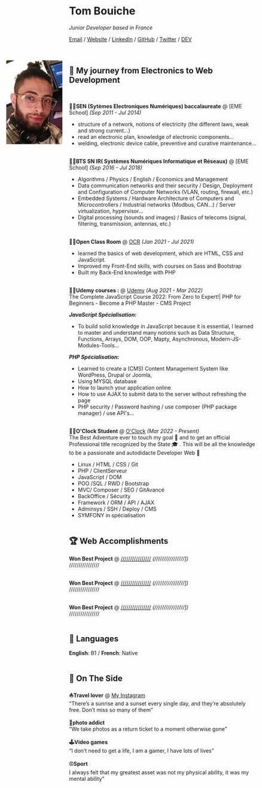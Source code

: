 # Tom Bouiche

_Junior Developer based in France_ <br>

[Email](mailto:tom.bouiche@outlook.fr) / [Website](https://inWorking.com/) / [LinkedIn](https://www.linkedin.com/in/bouiche-tom-8361b8166/) / [GitHub](https://github.com/Tomybch) / [Twitter](https://twitter.com/Tom_Bouiche) / [DEV](https://dev.to/TomyBch/)
<br><br><br>

<img src="1620578997411.jpg" alt="profil img" width="150" style="position:absolute; left:60px;" />

## 🧔 My journey from Electronics to Web Development
<br>

**👨‍🎓SEN (Sytèmes Electroniques Numériques) baccalaureate** @ [EME School] _(Sep 2011 - Jul 2014)_ <br>
  - structure of a network, notions of electricity (the different laws, weak and strong current...)
  - read an electronic plan, knowledge of electronic components...
  - welding, electronic device cable, preventive and curative maintenance...
    <br><br>
    
**👨‍🎓BTS SN IR( Systèmes Numériques Informatique et Réseaux)** @ [EME School] _(Sep 2016 - Jul 2018)_ <br>
  - Algorithms / Physics / English / Economics and Management
  - Data communication networks and their security / Design, Deployment and Configuration of Computer Networks (VLAN, routing, firewall, etc.)
  - Embedded Systems / Hardware Architecture of Computers and Microcontrollers / Industrial networks (Modbus, CAN…) / Server virtualization, hypervisor...
  - Digital processing (sounds and images) / Basics of telecoms (signal, filtering, transmission, antennas, etc.)
  <br><br>

**🙇‍♀️Open Class Room** @ [OCR](https://openclassrooms.com/fr/paths/556-developpeur-web) _(Jan 2021 - Jul 2021)_ <br>
  - learned the basics of web development, which are HTML, CSS and JavaScript.
  - Improved my Front-End skills, with courses on Sass and Bootstrap
  - Built my Back-End knowledge with PHP
<br><br>

**🙋‍♀️Udemy courses :** @ [Udemy](https://www.udemy.com/course/the-complete-javascript-course/) _(Aug 2021 - Mar 2022)_ <br>
The Complete JavaScript Course 2022: From Zero to Expert!| PHP for Beginners - Become a PHP Master - CMS Project<br>

  **_JavaScript Spécialisation:_**
  - To build solid knowledge in JavaScript because it is essential, I learned to master and understand many notions such as Data Structure, Functions, Arrays, DOM,         OOP, Mapty, Asynchronous, Modern-JS-Modules-Tools...

  **_PHP Spécialisation:_**
  - Learned to create a (CMS) Content Management System like WordPress, Drupal or Joomla, 
  - Using MYSQL database
  - How to launch your application online
  - How to use AJAX to submit data to the server without refreshing the page
  - PHP security / Password hashing / use composer (PHP package manager) / use API's...
<br><br>

**🙋‍♂️O'Clock Student** @ [O'Clock](https://oclock.io/formations/developpeur-web) _(Mar 2022 - Present)_ <br>
The Best Adventure ever to touch my goal 🎯 and to get an official Professional title recognized by the State 🎓 .
This will be all the knowledge to be a passionate and autodidacte Developer Web 🎊
  - Linux / HTML / CSS  / Git
  - PHP / ClientServeur
  - JavaScript / DOM
  - POO /SQL / RWD / Bootstrap
  - MVC/ Composer / SEO / GitAvancé
  - BackOffice / Sécurity
  - Framework / ORM / API / AJAX
  - Adminsys / SSH / Deploy / CMS
  - SYMFONY in spécialisation
    <br><br>

## 🏆 Web Accomplishments

**Won Best Project** @ [////////////////](////////////////]) _(////////////////])_<br>
////////////////
<br><br>

**Won Best Project** @ [////////////////](////////////////]) _(////////////////])_<br>
////////////////
<br><br>

**Won Best Project** @ [////////////////](////////////////]) _(////////////////])_<br>
////////////////
<br><br>

## 💬 Languages

**English**: B1  / **French**: Native
<br><br>

## 📌 On The Side

**⛵Travel lover** @ [My Instagram](https://www.instagram.com/krambo_bch/?hl=fr) <br>
 “There’s a sunrise and a sunset every single day, and they’re absolutely free. Don’t miss so many of them” 
  <br><br>
**📸photo addict**<br>
“We take photos as a return ticket to a moment otherwise gone” 
  <br><br>
**🕹Video games**<br>
“I don’t need to get a life, I am a gamer, I have lots of lives”
  <br><br>
**⚾Sport**<br>
I always felt that my greatest asset was not my physical ability, it was my mental ability"
  <br><br>  
  
